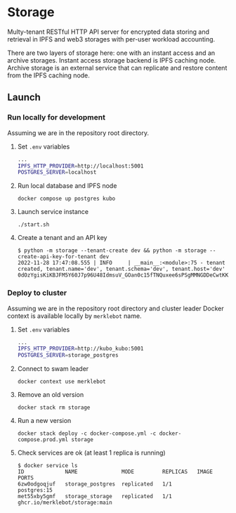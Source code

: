 # Storage

Multy-tenant RESTful HTTP API server for encrypted data storing and retrieval in IPFS and web3 storages with per-user workload accounting.

There are two layers of storage here: one with an instant access and an archive storages.
Instant access storage backend is IPFS caching node.
Archive storage is an external service that can replicate and restore content from the IPFS caching node.

## Launch

### Run locally for development

Assuming we are in the repository root directory.

1. Set `.env` variables

    ```bash
    ...
    IPFS_HTTP_PROVIDER=http://localhost:5001
    POSTGRES_SERVER=localhost
    ```

1. Run local database and IPFS node

    ```console
    docker compose up postgres kubo
    ```

1. Launch service instance

    ```console
    ./start.sh
    ```

1. Create a tenant and an API key

    ```console
    $ python -m storage --tenant-create dev && python -m storage --create-api-key-for-tenant dev
    2022-11-28 17:47:08.555 | INFO     | __main__:<module>:75 - tenant created, tenant.name='dev', tenant.schema='dev', tenant.host='dev'
    0dOzYgisKiKBJFM5Y60J7p96U48IdmsuV_GOan0c15fTNQuxee6sPSgMMNGDDeCwtKK6BzScI7ORJ9dqfQOThw
    ```

### Deploy to cluster

Assuming we are in the repository root directory and cluster leader Docker context is available locally by `merklebot` name.

1. Set `.env` variables

    ```bash
    ...
    IPFS_HTTP_PROVIDER=http://kubo_kubo:5001
    POSTGRES_SERVER=storage_postgres
    ```

1. Connect to swam leader

    ```console
    docker context use merklebot
    ```

1. Remove an old version

    ```console
    docker stack rm storage
    ```

1. Run a new version

    ```consol
    docker stack deploy -c docker-compose.yml -c docker-compose.prod.yml storage
    ```

1. Check services are ok (at least 1 replica is running)

    ```console
    $ docker service ls
    ID             NAME              MODE         REPLICAS   IMAGE                            PORTS
    6zw0odgoqjuf   storage_postgres  replicated   1/1        postgres:15
    met55xby5gmf   storage_storage   replicated   1/1        ghcr.io/merklebot/storage:main
    ```
